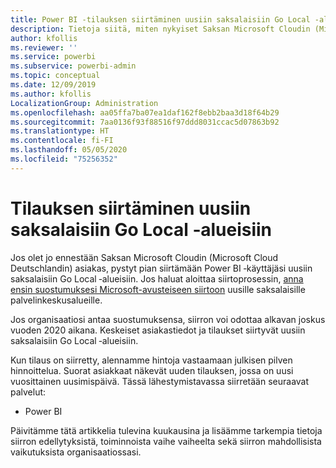 ```yaml
---
title: Power BI ‑tilauksen siirtäminen uusiin saksalaisiin Go Local ‑alueisiin
description: Tietoja siitä, miten nykyiset Saksan Microsoft Cloudin (Microsoft Cloud Deutschlandin) asiakkaat voivat siirtää Power BI ‑käyttäjänsä uusiin saksalaisiin Go Local ‑alueisiin.
author: kfollis
ms.reviewer: ''
ms.service: powerbi
ms.subservice: powerbi-admin
ms.topic: conceptual
ms.date: 12/09/2019
ms.author: kfollis
LocalizationGroup: Administration
ms.openlocfilehash: aa05ffa7ba07ea1daf162f8ebb2baa3d18f64b29
ms.sourcegitcommit: 7aa0136f93f88516f97ddd8031ccac5d07863b92
ms.translationtype: HT
ms.contentlocale: fi-FI
ms.lasthandoff: 05/05/2020
ms.locfileid: "75256352"
---
```

# <a name="migrate-your-subscription-to-the-new-go-local-german-regions"></a>Tilauksen siirtäminen uusiin saksalaisiin Go Local ‑alueisiin

Jos olet jo ennestään Saksan Microsoft Cloudin (Microsoft Cloud Deutschlandin) asiakas, pystyt pian siirtämään Power BI ‑käyttäjäsi uusiin saksalaisiin Go Local ‑alueisiin. Jos haluat aloittaa siirtoprosessin, [anna ensin suostumuksesi Microsoft-avusteiseen siirtoon](https://aka.ms/office365germanymoveoptin) uusille saksalaisille palvelinkeskusalueille.

Jos organisaatiosi antaa suostumuksensa, siirron voi odottaa alkavan joskus vuoden 2020 aikana. Keskeiset asiakastiedot ja tilaukset siirtyvät uusiin saksalaisiin Go Local ‑alueisiin.

Kun tilaus on siirretty, alennamme hintoja vastaamaan julkisen pilven hinnoittelua. Suorat asiakkaat näkevät uuden tilauksen, jossa on uusi vuosittainen uusimispäivä. Tässä lähestymistavassa siirretään seuraavat palvelut:

* Power BI

Päivitämme tätä artikkelia tulevina kuukausina ja lisäämme tarkempia tietoja siirron edellytyksistä, toiminnoista vaihe vaiheelta sekä siirron mahdollisista vaikutuksista organisaatiossasi.
